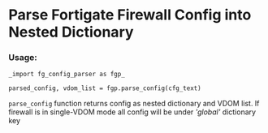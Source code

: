 # Parse Fortigate Firewall Config into Nested Dictionary

### Usage:
```
_import fg_config_parser as fgp_

parsed_config, vdom_list = fgp.parse_config(cfg_text)
```

```parse_config``` function returns config as nested dictionary and VDOM list.
If firewall is in single-VDOM mode all config will be under _'global'_ dictionary key